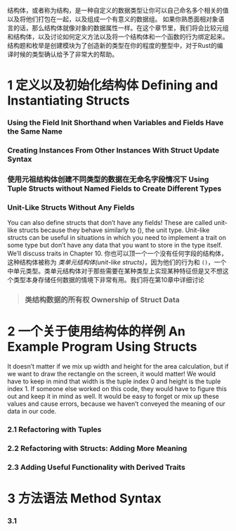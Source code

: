 结构体，或者称为结构，是一种自定义的数据类型让你可以自己命名多个相关的值以及将他们打包在一起，以及组成一个有意义的数据组。
如果你熟悉面相对象语言的话，那么结构体就像对象的数据属性一样。在这个章节里，我们将会比较元组和结构体，以及讨论如何定义方法以及将一个结构体和一个函数的行为绑定起来。
结构题和枚举是创建模块为了创造新的类型在你的程度的整型中，对于Rust的编译时候的类型确认给予了非常大的帮助。

# 1 定义以及初始化结构体 Defining and Instantiating Structs


### Using the Field Init Shorthand when Variables and Fields Have the Same Name


### Creating Instances From Other Instances With Struct Update Syntax

### 使用元祖结构体创建不同类型的数据在无命名字段情况下 Using Tuple Structs without Named Fields to Create Different Types


### Unit-Like Structs Without Any Fields

You can also define structs that don’t have any fields! These are called unit-like structs because they behave similarly to (), the unit type. Unit-like structs can be useful in situations in which you need to implement a trait on some type but don’t have any data that you want to store in the type itself. We’ll discuss traits in Chapter 10.
你也可以顶一个一个没有任何字段的结构体，这种结构体被称为 *类单元结构体(unit-like structs)*，因为他们的行为和 `()`，一个中单元类型。类单元结构体对于那些需要在某种类型上实现某种特征但是又不想这个类型本身存储任何数据的情境下非常有用。我们将在第10章中详细讨论

> ### 类结构数据的所有权 Ownership of Struct Data
> 
> 

# 2 一个关于使用结构体的样例 An Example Program Using Structs

It doesn’t matter if we mix up width and height for the area calculation, but if we want to draw the rectangle on the screen, it would matter! We would have to keep in mind that width is the tuple index 0 and height is the tuple index 1. If someone else worked on this code, they would have to figure this out and keep it in mind as well. It would be easy to forget or mix up these values and cause errors, because we haven’t conveyed the meaning of our data in our code.

### 2.1 Refactoring with Tuples

### 2.2 Refactoring with Structs: Adding More Meaning

### 2.3 Adding Useful Functionality with Derived Traits



# 3 方法语法 Method Syntax


### 3.1 
### 
### 
### 

















